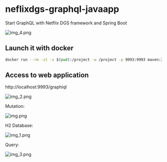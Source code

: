 # neflixdgs-graphql-javaapp
Start GraphQL with Netflix DGS framework and Spring Boot

![img_4.png](img_4.png)

## Launch it with docker
```bash
docker run --rm -it -v $(pwd):/project -w /project -p 9993:9993 maven:3.8.6-openjdk-18 mvn spring-boot:run
```

## Access to web application
http://localhost:9993/graphiql

![img_2.png](img_2.png)

Mutation: 

![img.png](img.png)

H2 Database:

![img_1.png](img_1.png)

Query:

![img_3.png](img_3.png)